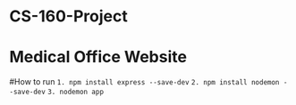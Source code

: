 # CS-160-Project
# Medical Office Website

#How to run
`1. npm install express --save-dev`
`2. npm install nodemon --save-dev`
`3. nodemon app`
